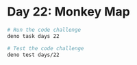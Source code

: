 # Day 22: Monkey Map

```sh
# Run the code challenge
deno task days 22

# Test the code challenge
deno test days/22
```
